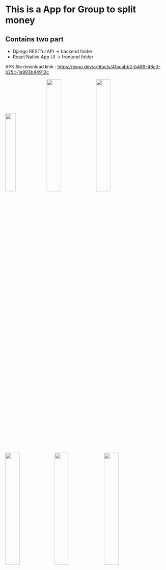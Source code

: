 # This is a App for Group to split money
## Contains two part
- Django RESTful API -> backend folder
- React Native App UI -> frontend folder

APK file download limk : https://expo.dev/artifacts/4facabb2-b489-48c3-b25c-1a993b44912c


<img src="https://i.imgur.com/u6WwCCj.png" width=25% height=25%>   <img src="https://i.imgur.com/rEgtNR9.png" width=30% height=30%> <img src="https://i.imgur.com/xRKHo9q.png" width=30% height=30%>
<img src="https://i.imgur.com/75cPQMF.png" width=30% height=30%> <img src="https://i.imgur.com/Ugcu50S.png" width=30% height=30%> <img src="https://i.imgur.com/fteJXek.png" width=30% height=30%>


